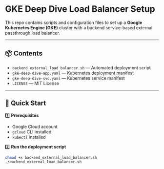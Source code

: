 # GKE Deep Dive Load Balancer Setup

This repo contains scripts and configuration files to set up a **Google Kubernetes Engine (GKE)** cluster with a backend service-based external passthrough load balancer.

---

## 📦 Contents

- `backend_external_load_balancer.sh` — Automated deployment script
- `gke-deep-dive-app.yaml` — Kubernetes deployment manifest
- `gke-deep-dive-svc.yaml` — Kubernetes service manifest
- `LICENSE` — MIT License

---

## 🚀 Quick Start

1️⃣ **Prerequisites**
- Google Cloud account
- `gcloud` CLI installed
- `kubectl` installed

2️⃣ **Run the deployment script**
```bash
chmod +x backend_external_load_balancer.sh
./backend_external_load_balancer.sh